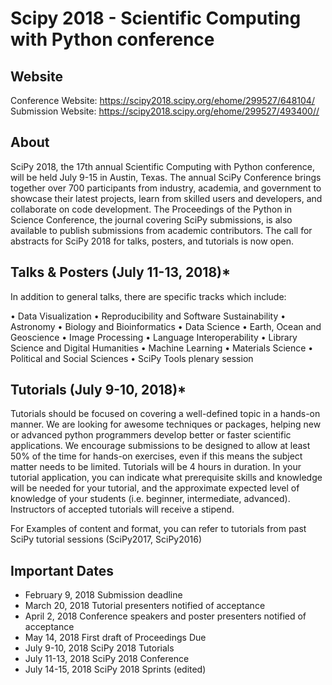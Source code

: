 # Scipy 2018 - Scientific Computing with Python conference

## Website
Conference Website: https://scipy2018.scipy.org/ehome/299527/648104/
Submission Website: https://scipy2018.scipy.org/ehome/299527/493400//

## About
SciPy 2018, the 17th annual Scientific Computing with Python conference, will be held July 9-15 in Austin, Texas. The annual SciPy Conference brings together over 700 participants from industry, academia, and government to showcase their latest projects, learn from skilled users and developers, and collaborate on code development. The Proceedings of the Python in Science Conference, the journal covering SciPy submissions, is also available to publish submissions from academic contributors. The call for abstracts for SciPy 2018 for talks, posters, and tutorials is now open. 

## Talks & Posters (July 11-13, 2018)*

In addition to general talks, there are specific tracks which include: 

• Data Visualization
• Reproducibility and Software Sustainability
• Astronomy
• Biology and Bioinformatics
• Data Science
• Earth, Ocean and Geoscience
• Image Processing
• Language Interoperability
• Library Science and Digital Humanities
• Machine Learning
• Materials Science
• Political and Social Sciences
• SciPy Tools plenary session

## Tutorials (July 9-10, 2018)*

Tutorials should be focused on covering a well-defined topic in a hands-on manner. We are looking for awesome techniques or packages, helping new or advanced python programmers develop better or faster scientific applications. We encourage submissions to be designed to allow at least 50% of the time for hands-on exercises, even if this means the subject matter needs to be limited. Tutorials will be 4 hours in duration. In your tutorial application, you can indicate what prerequisite skills and knowledge will be needed for your tutorial, and the approximate expected level of knowledge of your students (i.e. beginner, intermediate, advanced). Instructors of accepted tutorials will receive a stipend. 

For Examples of content and format, you can refer to tutorials from past SciPy tutorial sessions (SciPy2017, SciPy2016)

## Important Dates
- February 9, 2018    Submission deadline
- March 20, 2018    Tutorial presenters notified of acceptance
- April 2, 2018        Conference speakers and poster presenters notified of acceptance
- May 14, 2018        First draft of Proceedings Due
- July 9-10, 2018    SciPy 2018 Tutorials
- July 11-13, 2018    SciPy 2018 Conference
- July 14-15, 2018    SciPy 2018 Sprints (edited)

